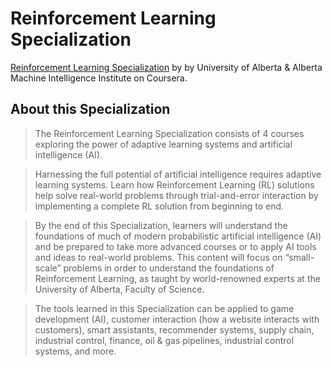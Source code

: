 # Reinforcement Learning Specialization

[Reinforcement Learning Specialization](https://www.coursera.org/specializations/reinforcement-learning) by by University of Alberta & Alberta Machine Intelligence Institute on Coursera.

## About this Specialization

> The Reinforcement Learning Specialization consists of 4 courses exploring the power of adaptive learning systems and artificial intelligence (AI).

> Harnessing the full potential of artificial intelligence requires adaptive learning systems. Learn how Reinforcement Learning (RL) solutions help solve real-world problems through trial-and-error interaction by implementing a complete RL solution from beginning to end.

> By the end of this Specialization, learners will understand the foundations of much of modern probabilistic artificial intelligence (AI) and be prepared to take more advanced courses or to apply AI tools and ideas to real-world problems. This content will focus on “small-scale” problems in order to understand the foundations of Reinforcement Learning, as taught by world-renowned experts at the University of Alberta, Faculty of Science.

> The tools learned in this Specialization can be applied to game development (AI), customer interaction (how a website interacts with customers), smart assistants, recommender systems, supply chain, industrial control, finance, oil & gas pipelines, industrial control systems, and more.
